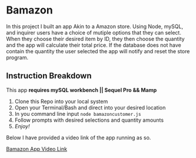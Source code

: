 # Bamazon
In this project I built an app Akin to a Amazon store. Using Node, mySQL, and inquirer users have a choice of mutiple options that they can select. When they choose their desired item by ID, they then choose the quantity and the app will calculate their total price. If the database does not have contain the quantity the user selected the app will notify and reset the store program.

## Instruction Breakdown
This app **requires mySQL workbench || Sequel Pro && Mamp**

1. Clone this Repo into your local system
2. Open your Terminal/Bash and direct into your desired location
3. In you command line input `node bamazoncustomer.js`
4. Follow prompts with desired selections and quantity amounts
5. _Enjoy!_

Below I have provided a video link of the app running as so.

[Bamazon App Video Link](https://drive.google.com/file/d/1vEovHwhkIbxyM1SiHQWStZBrUpG2zj3_/view)

